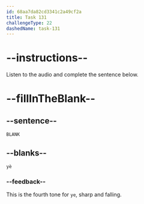 ```yaml
---
id: 68aa7da82cd3341c2a49cf2a
title: Task 131
challengeType: 22
dashedName: task-131
---
```


<!-- (Audio) A: yè -->

# --instructions--

Listen to the audio and complete the sentence below.

# --fillInTheBlank--

## --sentence--

`BLANK`

## --blanks--

`yè`

### --feedback--

This is the fourth tone for `ye`, sharp and falling.
